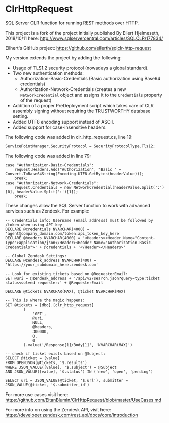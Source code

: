 # ClrHttpRequest

SQL Server CLR function for running REST methods over HTTP.

This project is a fork of the project initially published By Eilert Hjelmeseth, 2018/10/11 here:
http://www.sqlservercentral.com/articles/SQLCLR/177834/

Eilhert's GitHub project: https://github.com/eilerth/sqlclr-http-request

My version extends the project by adding the following:

* Usage of TLS1.2 security protocol (nowadays a global standard).
* Two new authentication methods:
  * Authorization-Basic-Credentials (Basic authorization using Base64 credentials)
  * Authorization-Network-Credentials (creates a new `NetworkCredential` object and assigns it to the `Credentials` property of the request)
* Addition of a proper PreDeployment script which takes care of CLR assembly signing without requiring the TRUSTWORTHY database setting.
* Added UTF8 encoding support instead of ASCII.
* Added support for case-insensitive headers.
  
The following code was added in clr_http_request.cs, line 19:
```
ServicePointManager.SecurityProtocol = SecurityProtocolType.Tls12;
```

The following code was added in line 79:
```
case "Authorization-Basic-Credentials":
    request.Headers.Add("Authorization", "Basic " + Convert.ToBase64String(Encoding.UTF8.GetBytes(headerValue)));
    break;
case "Authorization-Network-Credentials":
    request.Credentials = new NetworkCredential(headerValue.Split(':')[0], headerValue.Split(':')[1]);
    break;
```

These changes allow the SQL Server function to work with advanced services such as Zendesk.
For example:

```
-- Credentials info: Username (email address) must be followed by /token when using API key
DECLARE @credentials NVARCHAR(4000) = 'agent@company_domain.com/token:api_token_key_here'
DECLARE @headers NVARCHAR(4000) = '<Headers><Header Name="Content-Type">application/json</Header><Header Name="Authorization-Basic-Credentials">' + @credentials + '</Header></Headers>'

-- Global Zendesk Settings:
DECLARE @zendesk_address NVARCHAR(400) = 'https://your_subdomain_here.zendesk.com'

-- Look for existing tickets based on @RequesterEmail:
SET @uri = @zendesk_address + '/api/v2/search.json?query=type:ticket status<solved requester:' + @RequesterEmail

DECLARE @tickets NVARCHAR(MAX), @ticket NVARCHAR(MAX)

-- This is where the magic happens:
SET @tickets = [dbo].[clr_http_request]
        (
            'GET',
            @uri,
            NULL,
            @headers,
            300000,
            0,
            0
        ).value('/Response[1]/Body[1]', 'NVARCHAR(MAX)')

-- check if ticket exists based on @Subject:
SELECT @ticket = [value]
FROM OPENJSON(@tickets, '$.results')
WHERE JSON_VALUE([value], '$.subject') = @Subject
AND JSON_VALUE([value], '$.status') IN ('new', 'open', 'pending')

SELECT uri = JSON_VALUE(@ticket, '$.url'), submitter = JSON_VALUE(@ticket, '$.submitter_id')
```
For more use cases visit here: https://github.com/EitanBlumin/ClrHttpRequest/blob/master/UseCases.md

For more info on using the Zendesk API, visit here: https://developer.zendesk.com/rest_api/docs/core/introduction

